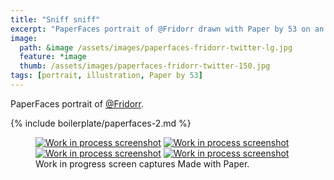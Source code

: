 ```yaml
---
title: "Sniff sniff"
excerpt: "PaperFaces portrait of @Fridorr drawn with Paper by 53 on an iPad."
image: 
  path: &image /assets/images/paperfaces-fridorr-twitter-lg.jpg 
  feature: *image
  thumb: /assets/images/paperfaces-fridorr-twitter-150.jpg
tags: [portrait, illustration, Paper by 53]
---
```


PaperFaces portrait of [@Fridorr](http://twitter.com/Fridorr).

{% include boilerplate/paperfaces-2.md %}

<figure class="third">
	<a href="{{ site.url }}/assets/images/paperfaces-fridorr-process-1-lg.jpg"><img src="{{ site.url }}/assets/images/paperfaces-fridorr-process-1-600.jpg" alt="Work in process screenshot"></a>
	<a href="{{ site.url }}/assets/images/paperfaces-fridorr-process-2-lg.jpg"><img src="{{ site.url }}/assets/images/paperfaces-fridorr-process-2-600.jpg" alt="Work in process screenshot"></a>
	<a href="{{ site.url }}/assets/images/paperfaces-fridorr-process-3-lg.jpg"><img src="{{ site.url }}/assets/images/paperfaces-fridorr-process-3-600.jpg" alt="Work in process screenshot"></a>
	<a href="{{ site.url }}/assets/images/paperfaces-fridorr-process-4-lg.jpg"><img src="{{ site.url }}/assets/images/paperfaces-fridorr-process-4-600.jpg" alt="Work in process screenshot"></a>
	<figcaption>Work in progress screen captures Made with Paper.</figcaption>
</figure>